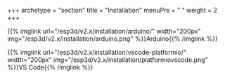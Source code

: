 +++
archetype = "section"
title = "Installation"
menuPre = "<i class='fas fa-hammer'></i> "
weight = 2
+++

{{% imglink url="/esp3d/v2.x/installation/arduino/" width="200px" img="/esp3d/v2.x/installation/arduino.png" %}}Arduino{{% /imglink %}}

{{% imglink url="/esp3d/v2.x/installation/vscode-platformio/" width="200px" img="/esp3d/v2.x/installation/platformiovscode.png" %}}VS Code{{% /imglink %}}


